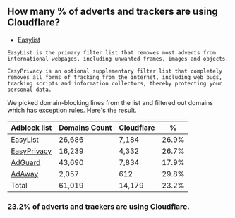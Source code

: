 ## How many % of adverts and trackers are using Cloudflare?


- [Easylist](https://web.archive.org/web/20210516110248/https://easylist.to/)
```
EasyList is the primary filter list that removes most adverts from international webpages, including unwanted frames, images and objects.

EasyPrivacy is an optional supplementary filter list that completely removes all forms of tracking from the internet, including web bugs, tracking scripts and information collectors, thereby protecting your personal data.
```


We picked domain-blocking lines from the list and filtered out domains which has exception rules.
Here's the result.


| Adblock list | Domains Count | Cloudflare | % |
| --- | --- | --- | --- |
| [EasyList](https://easylist.to/easylist/easylist.txt) | 26,686 | 7,184 | 26.9% |
| [EasyPrivacy](https://easylist.to/easylist/easyprivacy.txt) | 16,239 | 4,332 | 26.7% |
| [AdGuard](https://adguardteam.github.io/AdGuardSDNSFilter/Filters/filter.txt) | 43,690 | 7,834 | 17.9% |
| [AdAway](https://raw.githubusercontent.com/AdAway/adaway.github.io/master/hosts.txt) | 2,057 | 612 | 29.8% |
| Total | 61,019 | 14,179 | 23.2% |


### 23.2% of adverts and trackers are using Cloudflare.